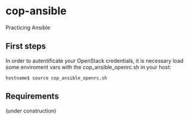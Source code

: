 # cop-ansible
Practicing Ansible

## First steps

In order to autentificate your OpenStack credentials, it is necessary load some enviroment vars with the cop_ansible_openrc.sh in your host:

    hostname$ source cop_ansible_openrc.sh

## Requirements

(under construction)
